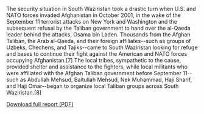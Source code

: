 The security situation in South Waziristan took a drastic turn when U.S. and NATO forces invaded Afghanistan in October 2001, in the wake of the September 11 terrorist attacks on New York and Washington and the subsequent refusal by the Taliban government to hand over the al-Qaeda leader behind the attacks, Osama bin Laden. Thousands from the Afghan Taliban, the Arab al-Qaeda, and their foreign affiliates--such as groups of Uzbeks, Chechens, and Tajiks--came to South Waziristan looking for refuge and bases to continue their fight against the American and NATO forces occupying Afghanistan.[7] The local tribes, sympathetic to the cause, provided shelter and assistance to the fighters, while local militants who were affiliated with the Afghan Taliban government before September 11--such as Abdullah Mehsud, Baitullah Mehsud, Nek Muhammad, Haji Sharif, and Haji Omar--began to organize local Taliban groups across South Waziristan.[8]

<div class='more-link'><a href='http://counterterrorism.newamerica.net/sites/newamerica.net/files/policydocs/southwaziristan.pdf'>Download full report (PDF)</a></div>